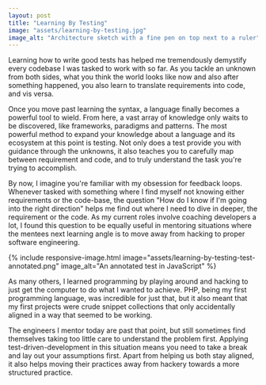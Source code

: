 ```yaml
---
layout: post
title: "Learning By Testing"
image: "assets/learning-by-testing.jpg"
image_alt: "Architecture sketch with a fine pen on top next to a ruler"
---
```

Learning how to write good tests has helped me tremendously demystify every codebase I was tasked to work with so far. As you tackle an unknown from both sides, what you think the world looks like now and also after something happened, you also learn to translate requirements into code, and vis versa.

Once you move past learning the syntax, a language finally becomes a powerful tool to wield. From here, a vast array of knowledge only waits to be discovered, like frameworks, paradigms and patterns. The most powerful method to expand your knowledge about a language and its ecosystem at this point is testing. Not only does a test provide you with guidance through the unknowns, it also teaches you to carefully map between requirement and code, and to truly understand the task you're trying to accomplish.

By now, I imagine you're familiar with my obsession for feedback loops. Whenever tasked with something where I find myself not knowing either requirements or the code-base, the question "How do I know if I'm going into the right direction" helps me find out where I need to dive in deeper, the requirement or the code. As my current roles involve coaching developers a lot, I found this question to be equally useful in mentoring situations where the mentees next learning angle is to move away from hacking to proper software engineering.

{% include responsive-image.html image="assets/learning-by-testing-test-annotated.png" image_alt="An annotated test in JavaScript" %}

As many others, I learned programming by playing around and hacking to just get the computer to do what I wanted to achieve. PHP, being my first programming language, was incredible for just that, but it also meant that my first projects were crude snippet collections that only accidentally aligned in a way that seemed to be working.

The engineers I mentor today are past that point, but still sometimes find themselves taking too little care to understand the problem first. Applying test-driven-development in this situation means you need to take a break and lay out your assumptions first. Apart from helping us both stay aligned, it also helps moving their practices away from hackery towards a more structured practice.

